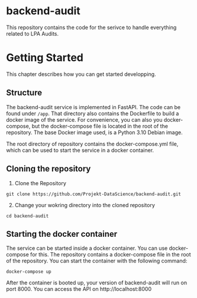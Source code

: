 # backend-audit

This repository contains the code for the serivce to handle everything related to LPA Audits.

# Getting Started
This chapter describes how you can get started developping. 

## Structure
The backend-audit service is implemented in FastAPI. The code can be found under `/app`. That directory also contains the Dockerfile to build a docker image of the service. For convenience, you can also you docker-compose, but the docker-compose file is located in the root of the repository. The base Docker image used, is a Python 3.10 Debian image.

The root directory of repository contains the docker-compose.yml file, which can be used to start the service in a docker container.

## Cloning the repository

1. Clone the Repository
```
git clone https://github.com/Projekt-DataScience/backend-audit.git
```

2. Change your wokring directory into the cloned repository
```
cd backend-audit
```

## Starting the docker container
The service can be started inside a docker container. You can use docker-compose for this. The repository contains a docker-compose file in the root of the repository. You can start the container with the following command:
```
docker-compose up
```

After the container is booted up, your version of backend-audit will run on port 8000. You can access the API on http://localhost:8000

